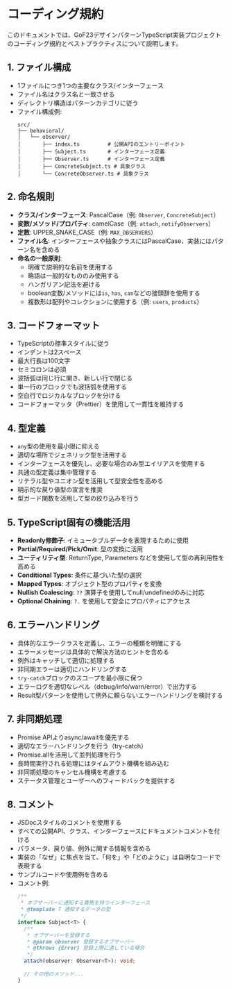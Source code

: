 # コーディング規約

このドキュメントでは、GoF23デザインパターンTypeScript実装プロジェクトのコーディング規約とベストプラクティスについて説明します。

## 1. ファイル構成
- 1ファイルにつき1つの主要なクラス/インターフェース
- ファイル名はクラス名と一致させる
- ディレクトリ構造はパターンカテゴリに従う
- ファイル構成例:
  ```
  src/
  ├── behavioral/
  │   └── observer/
  │       ├── index.ts         # 公開APIのエントリーポイント
  │       ├── Subject.ts       # インターフェース定義
  │       ├── Observer.ts      # インターフェース定義
  │       ├── ConcreteSubject.ts # 具象クラス
  │       └── ConcreteObserver.ts # 具象クラス
  ```

## 2. 命名規則
- **クラス/インターフェース**: PascalCase（例: `Observer`, `ConcreteSubject`）
- **変数/メソッド/プロパティ**: camelCase（例: `attach`, `notifyObservers`）
- **定数**: UPPER_SNAKE_CASE（例: `MAX_OBSERVERS`）
- **ファイル名**: インターフェースや抽象クラスにはPascalCase、実装にはパターン名を含める
- **命名の一般原則**:
  - 明確で説明的な名前を使用する
  - 略語は一般的なもののみ使用する
  - ハンガリアン記法を避ける
  - boolean変数/メソッドには`is`, `has`, `can`などの接頭辞を使用する
  - 複数形は配列やコレクションに使用する（例: `users`, `products`）

## 3. コードフォーマット
- TypeScriptの標準スタイルに従う
- インデントは2スペース
- 最大行長は100文字
- セミコロンは必須
- 波括弧は同じ行に開き、新しい行で閉じる
- 単一行のブロックでも波括弧を使用する
- 空白行でロジカルなブロックを分ける
- コードフォーマッタ（Prettier）を使用して一貫性を維持する

## 4. 型定義
- `any`型の使用を最小限に抑える
- 適切な場所でジェネリック型を活用する
- インターフェースを優先し、必要な場合のみ型エイリアスを使用する
- 共通の型定義は集中管理する
- リテラル型やユニオン型を活用して型安全性を高める
- 明示的な戻り値型の宣言を推奨
- 型ガード関数を活用して型の絞り込みを行う

## 5. TypeScript固有の機能活用
- **Readonly修飾子**: イミュータブルデータを表現するために使用
- **Partial/Required/Pick/Omit**: 型の変換に活用
- **ユーティリティ型**: ReturnType, Parameters などを使用して型の再利用性を高める
- **Conditional Types**: 条件に基づいた型の選択
- **Mapped Types**: オブジェクト型のプロパティを変換
- **Nullish Coalescing**: `??` 演算子を使用してnull/undefinedのみに対応
- **Optional Chaining**: `?.` を使用して安全にプロパティにアクセス

## 6. エラーハンドリング
- 具体的なエラークラスを定義し、エラーの種類を明確にする
- エラーメッセージは具体的で解決方法のヒントを含める
- 例外はキャッチして適切に処理する
- 非同期エラーは適切にハンドリングする
- `try-catch`ブロックのスコープを最小限に保つ
- エラーログを適切なレベル（debug/info/warn/error）で出力する
- Result型パターンを使用して例外に頼らないエラーハンドリングを検討する

## 7. 非同期処理
- Promise APIよりasync/awaitを優先する
- 適切なエラーハンドリングを行う（try-catch）
- Promise.allを活用して並列処理を行う
- 長時間実行される処理にはタイムアウト機構を組み込む
- 非同期処理のキャンセル機構を考慮する
- ステータス管理とユーザーへのフィードバックを提供する

## 8. コメント
- JSDocスタイルのコメントを使用する
- すべての公開API、クラス、インターフェースにドキュメントコメントを付ける
- パラメータ、戻り値、例外に関する情報を含める
- 実装の「なぜ」に焦点を当て、「何を」や「どのように」は自明なコードで表現する
- サンプルコードや使用例を含める
- コメント例:
  ```typescript
  /**
   * オブザーバーに通知する責務を持つインターフェース
   * @template T 通知するデータの型
   */
  interface Subject<T> {
    /**
     * オブザーバーを登録する
     * @param observer 登録するオブザーバー
     * @throws {Error} 登録上限に達している場合
     */
    attach(observer: Observer<T>): void;
    
    // その他のメソッド...
  }
  ``` 